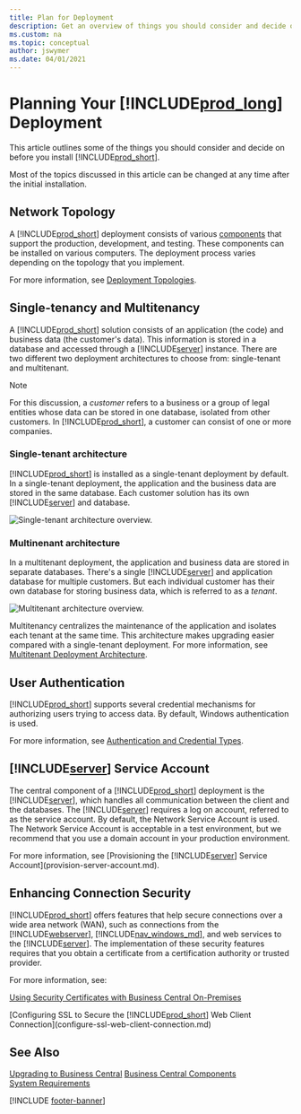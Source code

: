 ```yaml
---
title: Plan for Deployment
description: Get an overview of things you should consider and decide on before deploying
ms.custom: na
ms.topic: conceptual
author: jswymer
ms.date: 04/01/2021
---
```

# Planning Your [!INCLUDE[prod_long](../developer/includes/prod_long.md)] Deployment

This article outlines some of the things you should consider and decide on before you install [!INCLUDE[prod_short](../developer/includes/prod_short.md)].

Most of the topics discussed in this article can be changed at any time after the initial installation.  

## Network Topology

A [!INCLUDE[prod_short](../developer/includes/prod_short.md)] deployment consists of various [components](product-and-architecture-overview.md) that support the production, development, and testing. These components can be installed on various computers. The deployment process varies depending on the topology that you implement.

For more information, see [Deployment Topologies](deployment-scenarios.md).

## Single-tenancy and Multitenancy

A [!INCLUDE[prod_short](../developer/includes/prod_short.md)] solution consists of an application (the code) and business data (the customer's data). This information is stored in a database and accessed through a [!INCLUDE[server](../developer/includes/server.md)] instance. There are two different two deployment architectures to choose from: single-tenant and multitenant.

> [!NOTE]
> For this discussion, a *customer* refers to  a business or a group of legal entities whose data can be stored in one database, isolated from other customers. In [!INCLUDE[prod_short](../developer/includes/prod_short.md)], a customer can consist of one or more companies.

### Single-tenant architecture

[!INCLUDE[prod_short](../developer/includes/prod_short.md)] is installed as a single-tenant deployment by default. In a single-tenant deployment, the application and the business data are stored in the same database. Each customer solution has its own [!INCLUDE[server](../developer/includes/server.md)] and database.

![Single-tenant architecture overview.](../developer/media/architecture-singletenant.png "Single-tenant architecture overview")  

### Multinenant architecture

In a multitenant deployment, the application and business data are stored in separate databases. There's a single [!INCLUDE[server](../developer/includes/server.md)] and application database for multiple customers. But each individual customer has their own database for storing business data, which is referred to as a *tenant*. 

![Multitenant architecture overview.](../developer/media/architecture-multitenant.png "Multitenant architecture overview")  

Multitenancy centralizes the maintenance of the application and isolates each tenant at the same time. This architecture makes upgrading easier compared with a single-tenant deployment. For more information, see [Multitenant Deployment Architecture](Multitenant-Deployment-Architecture.md).

## User Authentication

[!INCLUDE[prod_short](../developer/includes/prod_short.md)] supports several credential mechanisms for authorizing users trying to access data. By default, Windows authentication is used. 

For more information, see [Authentication and Credential Types](../administration/users-credential-types.md).

 
## [!INCLUDE[server](../developer/includes/server.md)] Service Account

The central component of a [!INCLUDE[prod_short](../developer/includes/prod_short.md)] deployment is the [!INCLUDE[server](../developer/includes/server.md)], which handles all communication between the client and the databases. The [!INCLUDE[server](../developer/includes/server.md)] requires a log on account, referred to as the service account. By default, the Network Service Account is used. The Network Service Account is acceptable in a test environment, but we recommend that you use a domain account in your production environment.

For more information, see [Provisioning the [!INCLUDE[server](../developer/includes/server.md)] Service Account](provision-server-account.md).
 
## Enhancing Connection Security

[!INCLUDE[prod_short](../developer/includes/prod_short.md)] offers features that help secure connections over a wide area network \(WAN\), such as connections from the [!INCLUDE[webserver](../developer/includes/webserver.md)], [!INCLUDE[nav_windows_md](../developer/includes/nav_windows_md.md)], and web services to the [!INCLUDE[server](../developer/includes/server.md)]. The implementation of these security features requires that you obtain a certificate from a certification authority or trusted provider.

For more information, see:

[Using Security Certificates with Business Central On-Premises](implement-security-certificates-production-environment.md)


[Configuring SSL to Secure the [!INCLUDE[prod_short](../developer/includes/prod_short.md)] Web Client Connection](configure-ssl-web-client-connection.md)


## See Also  

[Upgrading to Business Central](../upgrade/upgrading-to-business-central.md)
[Business Central Components](Product-and-Architecture-Overview.md)  
[System Requirements](system-requirement-business-central.md)  

[!INCLUDE [footer-banner](../includes/footer-banner.md)]

